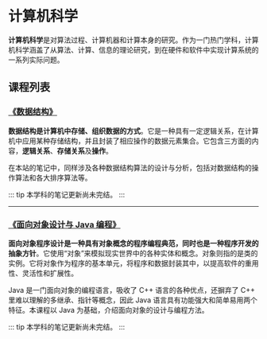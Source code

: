 # 计算机科学

**计算机科学**是对算法过程、计算机器和计算本身的研究。作为一门热门学科，计算机科学涵盖了从算法、计算、信息的理论研究，到在硬件和软件中实现计算系统的一系列实际问题。

## 课程列表

### [《数据结构》](数据结构/index.html)

**数据结构是计算机中存储、组织数据的方式**。它是一种具有一定逻辑关系，在计算机中应用某种存储结构，并且封装了相应操作的数据元素集合。它包含三方面的内容，**逻辑关系**、**存储关系**及**操作**。

在本站的笔记中，同样涉及各种数据结构算法的设计与分析，包括对数据结构的操作算法和各大排序算法等。

<CourseLink text="数据结构" href="数据结构/index.html" />

::: tip
本学科的笔记更新尚未完结。
:::

---

### [《面向对象设计与 Java 编程》](面向对象设计与Java编程/index.html)

**面向对象程序设计是一种具有对象概念的程序编程典范，同时也是一种程序开发的抽象方针**。它使用“对象”来模拟现实世界中的各种实体和概念。对象则指的是类的实例。它将对象作为程序的基本单元，将程序和数据封装其中，以提高软件的重用性、灵活性和扩展性。

Java 是一门面向对象的编程语言，吸收了 C++ 语言的各种优点，还摒弃了 C++ 里难以理解的多继承、指针等概念，因此 Java 语言具有功能强大和简单易用两个特征。本课程以 Java 为基础，介绍面向对象的设计与编程方法。

<CourseLink text="面向对象设计与 Java 编程" href="面向对象设计与Java编程/index.html" />

::: tip
本学科的笔记更新尚未完结。
:::
